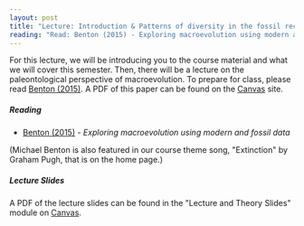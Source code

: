 ```yaml
---
layout: post
title: "Lecture: Introduction & Patterns of diversity in the fossil record"
reading: "Read: Benton (2015) - Exploring macroevolution using modern and fossil data"
---
```



For this lecture, we will be introducing you to the course material and what we will cover this semester. Then, there will be a lecture on the paleontological perspective of macroevolution. To prepare for class, please read [Benton (2015)](http://rspb.royalsocietypublishing.org/content/282/1810/20150569). A PDF of this paper can be found on the [Canvas](https://canvas.iastate.edu/) site.

<h5>Reading</h5>

* [Benton (2015)](http://rspb.royalsocietypublishing.org/content/282/1810/20150569) - _Exploring macroevolution using modern and fossil data_

(Michael Benton is also featured in our course theme song, "Extinction" by Graham Pugh, that is on the home page.)

<h5>Lecture Slides</h5>

A PDF of the lecture slides can be found in the "Lecture and Theory Slides" module on [Canvas](https://canvas.iastate.edu/courses/46870).